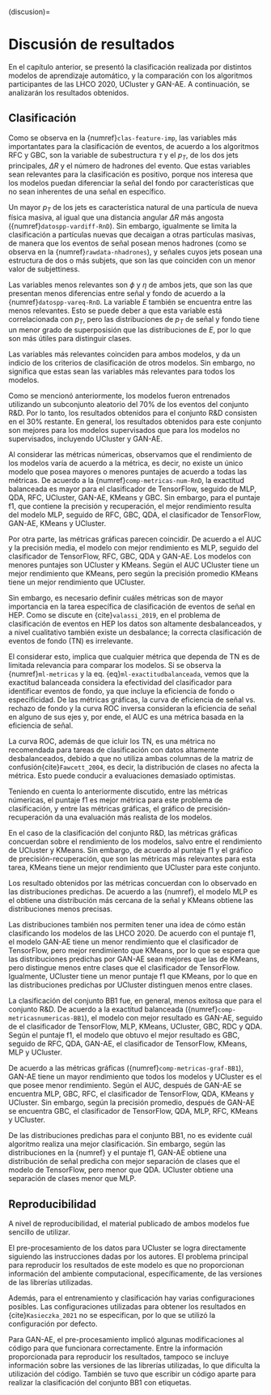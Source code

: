 (discusion)=
# Discusión de resultados

En el capítulo anterior, se presentó la clasificación realizada por distintos modelos de aprendizaje automático, y la comparación con los algoritmos participantes de las LHCO 2020, UCluster y GAN-AE. A continuación, se analizarán los resultados obtenidos.

## Clasificación
Como se observa en la {numref}`clas-feature-imp`, las variables más importantates para la clasificación de eventos, de acuerdo a los algoritmos RFC y GBC, son la variable de subestructura $\tau$ y el $p_T$, de los dos jets principales, $\Delta R$ y el número de hadrones del evento. Que estas variables sean relevantes para la clasificación es positivo, porque nos interesa que los modelos puedan diferenciar la señal del fondo por características que no sean inherentes de una señal en específico. 

Un mayor $p_T$ de los jets es característica natural de una partícula de nueva física masiva, al igual que una distancia angular $\Delta R$ más angosta ({numref}`datospp-vardiff-RnD`). Sin embargo, igualmente se limita la clasificación a partículas nuevas que decaigan a otras partículas masivas, de manera que los eventos de señal posean menos hadrones (como se observa en la {numref}`rawdata-nhadrones`), y señales cuyos jets posean una estructura de dos o más subjets, que son las que coinciden con un menor valor de subjettiness. 

Las variables menos relevantes son $\phi$ y $\eta$ de ambos jets, que son las que presentan menos diferencias entre señal y fondo de acuerdo a la {numref}`datospp-vareq-RnD`. La variable $E$ también se encuentra entre las menos relevantes. Esto se puede deber a que esta variable está correlacionada con $p_T$, pero las distribuciones de $p_T$ de señal y fondo tiene un menor grado de superposisión que las distribuciones de $E$, por lo que son más útiles para distinguir clases.

Las variables más relevantes coinciden para ambos modelos, y da un indicio de los criterios de clasificación de otros modelos. Sin embargo, no significa que estas sean las variables más relevantes para todos los modelos.

Como se mencionó anteriormente, los modelos fueron entrenados utilizando un subconjunto aleatorio del 70% de los eventos del conjunto R&D. Por lo tanto, los resultados obtenidos para el conjunto R&D consisten en el 30% restante. En general, los resultados obtenidos para este conjunto son mejores para los modelos supervisados que para los modelos no supervisados, incluyendo UCluster y GAN-AE.

Al considerar las métricas númericas, observamos que el rendimiento de los modelos varía de acuerdo a la métrica, es decir, no existe un único modelo que posea mayores o menores puntajes de acuerdo a todas las métricas. De acuerdo a la {numref}`comp-metricas-num-RnD`, la exactitud balanceada es mayor para el clasificador de TensorFlow, seguido de MLP, QDA, RFC, UCluster, GAN-AE, KMeans y GBC. Sin embargo, para el puntaje f1, que contiene la precisión y recuperación, el mejor rendimiento resulta del modelo MLP, seguido de RFC, GBC, QDA, el clasificador de TensorFlow, GAN-AE, KMeans y UCluster.

Por otra parte, las métricas gráficas parecen coincidir. De acuerdo a el AUC y la precisión media, el modelo con mejor rendimiento es MLP, seguido del clasificador de TensorFlow, RFC, GBC, QDA y GAN-AE. Los modelos con menores puntajes son UCluster y KMeans. Según el AUC UCluster tiene un mejor rendimiento que KMeans, pero según la precisión promedio KMeans tiene un mejor rendimiento que UCluster.

Sin embargo, es necesario definir cuáles métricas son de mayor importancia en la tarea específica de clasificación de eventos de señal en HEP. Como se discute en {cite}`valassi_2019`, en el problema de clasificación de eventos en HEP los datos son altamente desbalanceados, y a nivel cualitativo también existe un desbalance; la correcta clasificación de eventos de fondo (TN) es irrelevante.  

El considerar esto, implica que cualquier métrica que dependa de TN es de limitada relevancia para comparar los modelos. Si se observa la {numref}`ml-metricas` y la eq. {eq}`ml-exactitudbalanceada`, vemos que la exactitud balanceada considera la efectividad del clasificador para identificar eventos de fondo, ya que incluye la eficiencia de fondo o especificidad. De las métricas gráficas, la curva de eficiencia de señal vs. rechazo de fondo y la curva ROC inversa consideran la eficiencia de señal en alguno de sus ejes y, por ende, el AUC es una métrica basada en la eficiencia de señal.

La curva ROC, además de que icluir los TN, es una métrica no recomendada para tareas de clasificación con datos altamente desbalanceados, debido a que no utiliza ambas columnas de la matriz de confusión{cite}`Fawcett_2004`, es decir, la distribución de clases no afecta la métrica. Esto puede conducir a evaluaciones demasiado optimistas.

Teniendo en cuenta lo anteriormente discutido, entre las métricas númericas, el puntaje f1 es mejor métrica para este problema de clasificación, y entre las métricas gráficas, el gráfico de precisión-recuperación da una evaluación más realista de los modelos. 

En el caso de la clasificación del conjunto R&D, las métricas gráficas concuerdan sobre el rendimiento de los modelos, salvo entre el rendimiento de UCluster y KMeans. Sin embargo, de acuerdo al puntaje f1 y el gráfico de precisión-recuperación, que son las métricas más relevantes para esta tarea, KMeans tiene un mejor rendimiento que UCluster para este conjunto.

Los resultado obtenidos por las métricas concuerdan con lo observado en las distribuciones predichas. De acuerdo a las {numref}, el modelo MLP es el obtiene una distribución más cercana de la señal y KMeans obtiene las distribuciones menos precisas. 

Las distribuciones también nos permiten tener una idea de cómo están clasificando los modelos de las LHCO 2020. De acuerdo con el puntaje f1, el modelo GAN-AE tiene un menor rendimiento que el clasificador de TensorFlow, pero mejor rendimiento que KMeans, por lo que se espera que las distribuciones predichas por GAN-AE sean mejores que las de KMeans, pero distingue menos entre clases que el clasificador de TensorFlow. Igualmente, UCluster tiene un menor puntaje f1 que KMeans, por lo que en las distribuciones predichas por UCluster distinguen menos entre clases.

La clasificación del conjunto BB1 fue, en general, menos exitosa que para el conjunto R&D. De acuerdo a la exactitud balanceada ({numref}`comp-metricasnumericas-BB1`), el modelo con mejor resultado es GAN-AE, seguido de el clasificador de TensorFlow, MLP, KMeans, UCluster, GBC, RDC y QDA. Según el puntaje f1, el modelo que obtuvo el mejor resultado es GBC, seguido de RFC, QDA, GAN-AE, el clasificador de TensorFlow, KMeans, MLP y UCluster. 

De acuerdo a las métricas gráficas ({numref}`comp-metricas-graf-BB1`), GAN-AE tiene un mayor rendimiento que todos los modelos y UCluster es el que posee menor rendimiento. Según el AUC, después de GAN-AE se encuentra MLP, GBC, RFC, el clasificador de TensorFlow, QDA, KMeans y UCluster. Sin embargo, según la precisión promedio, después de GAN-AE se encuentra GBC, el clasificador de TensorFlow, QDA, MLP, RFC, KMeans y UCluster.

De las distribuciones predichas para el conjunto BB1, no es evidente cuál algoritmo realiza una mejor clasificación. Sin embargo, según las distribuciones en la {numref} y el puntaje f1, GAN-AE obtiene una distribución de señal predicha con mejor separación de clases que el modelo de TensorFlow, pero menor que QDA. UCluster obtiene una separación de clases menor que MLP.

## Reproducibilidad
A nivel de reproducibilidad, el material publicado de ambos modelos fue sencillo de utilizar. 

El pre-procesamiento de los datos para UCluster se logra directamente siguiendo las instrucciones dadas por los autores. El problema principal para reproducir los resultados de este modelo es que no proporcionan información del ambiente computacional, específicamente, de las versiones de las librerías utilizadas.

Además, para el entrenamiento y clasificación hay varias configuraciones posibles. Las configuraciones utilizadas para obtener los resultados en {cite}`Kasieczka_2021` no se especifican, por lo que se utilizó la configuración por defecto.

Para GAN-AE, el pre-procesamiento implicó algunas modificaciones al código para que funcionara correctamente. Entre la información proporcionada para reproducir los resultados, tampoco se incluye información sobre las versiones de las librerías utilizadas, lo que dificulta la utilización del código. También se tuvo que escribir un código aparte para realizar la clasificación del conjunto BB1 con etiquetas.